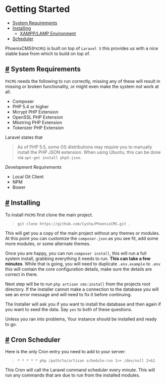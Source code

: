 # Getting Started

- [System Requirements](#sysrequirements)
- [Installing](#installing)
    - [XAMPP/LAMP Environment](/docs/{{version}}/installing-vhosts#installing_xampp)
- [Scheduler](#scheduler)

PhoenixCMS(`PXCMS`) is built on top of `Laravel 5` this provides us with a nice stable base from which to build on top of.

<a name="sysrequirements"></a>
## <a href="#sysrequirements">#</a> System Requirements

`PXCMS` needs the following to run correctly, missing any of these will result in missing or broken functionality, or might even make the system not work at all.

- Composer
- PHP 5.4 or higher
- Mcrypt PHP Extension
- OpenSSL PHP Extension
- Mbstring PHP Extension
- Tokenizer PHP Extension

Laravel states that
> As of PHP 5.5, some OS distributions may require you to manually install the PHP JSON extension. When using Ubuntu, this can be done via `apt-get install php5-json`.

*Development Requirements*
- Local Git Client
- NPM
- Bower

<a name="installing"></a>
## <a href="#installing">#</a> Installing

To install `PXCMS` first clone the main project.
> `git clone https://github.com/Cysha/PhoenixCMS.git .`

This will get you a copy of the main project without any themes or modules. At this point you can customize the `composer.json` as you see fit, add some more modules, or some alternate themes.

Once you are happy, you can run `composer install`, this will run a full system install, grabbing everything it needs to run. **This can take a few minutes**. While that is going, you will need to duplicate `.env.example` to `.env` this will contain the core configuration details, make sure the details are correct in there.

Next step will be to run `php artisan cms:install` from the projects root directory. If the installer cannot make a connection to the database you will see an error message and will need to fix it before continuing.

The Installer will ask you if you want to install the database and then again if you want to seed the data. Say `yes` to both of these questions.

Unless you ran into problems, Your instance should be installed and ready to go.

<a name="scheduler"></a>
## <a href="#scheduler">#</a> Cron Scheduler

Here is the only Cron entry you need to add to your server:

> `* * * * * php /path/to/artisan schedule:run 1>> /dev/null 2>&1`

This Cron will call the Laravel command scheduler every minute. This will run any commands that are due to run from the installed modules.
